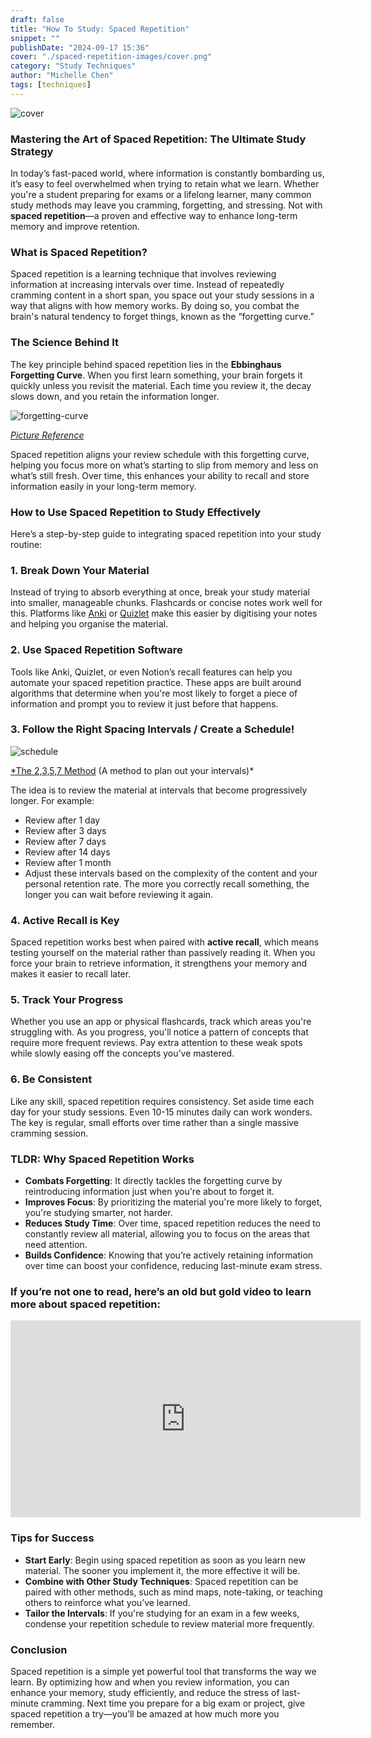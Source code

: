 ```yaml
---
draft: false
title: "How To Study: Spaced Repetition"
snippet: ""
publishDate: "2024-09-17 15:36"
cover: "./spaced-repetition-images/cover.png"
category: "Study Techniques"
author: "Michelle Chen"
tags: [techniques]
---
```


![cover](./spaced-repetition-images/cover.png)

### Mastering the Art of Spaced Repetition: The Ultimate Study Strategy

In today’s fast-paced world, where information is constantly bombarding us, it’s easy to feel overwhelmed when trying to retain what we learn. Whether you're a student preparing for exams or a lifelong learner, many common study methods may leave you cramming, forgetting, and stressing. Not with **spaced repetition**—a proven and effective way to enhance long-term memory and improve retention.

### What is Spaced Repetition?

Spaced repetition is a learning technique that involves reviewing information at increasing intervals over time. Instead of repeatedly cramming content in a short span, you space out your study sessions in a way that aligns with how memory works. By doing so, you combat the brain's natural tendency to forget things, known as the “forgetting curve.”

### The Science Behind It

The key principle behind spaced repetition lies in the **Ebbinghaus Forgetting Curve**. When you first learn something, your brain forgets it quickly unless you revisit the material. Each time you review it, the decay slows down, and you retain the information longer.

![forgetting-curve](./spaced-repetition-images/forgetting-curve.png)

[_Picture Reference_](https://www.google.com/url?sa=i&url=https%3A%2F%2Felearningindustry.com%2Fforgetting-curve-combat&psig=AOvVaw0S9UPbLwu-EZgsU5K_Keq3&ust=1726401749826000&source=images&cd=vfe&opi=89978449&ved=0CBQQjRxqFwoTCIijgOqxwogDFQAAAAAdAAAAABAE)

Spaced repetition aligns your review schedule with this forgetting curve, helping you focus more on what’s starting to slip from memory and less on what’s still fresh. Over time, this enhances your ability to recall and store information easily in your long-term memory.

### How to Use Spaced Repetition to Study Effectively

Here’s a step-by-step guide to integrating spaced repetition into your study routine:

### 1. **Break Down Your Material**

Instead of trying to absorb everything at once, break your study material into smaller, manageable chunks. Flashcards or concise notes work well for this. Platforms like [Anki](https://apps.ankiweb.net/) or [Quizlet](https://quizlet.com/ca) make this easier by digitising your notes and helping you organise the material.

### 2. **Use Spaced Repetition Software**

Tools like Anki, Quizlet, or even Notion’s recall features can help you automate your spaced repetition practice. These apps are built around algorithms that determine when you're most likely to forget a piece of information and prompt you to review it just before that happens.

### 3. **Follow the Right Spacing Intervals / Create a Schedule!**

![schedule](./spaced-repetition-images/schedule.png)

[\*The 2,3,5,7 Method](https://www.notion.so/Blog-Post-1-How-To-Study-Spaced-Repetition-6f4431fb53b3494b8e9ceeda75b46d8d?pvs=21) (A method to plan out your intervals)\*

The idea is to review the material at intervals that become progressively longer. For example:

- Review after 1 day
- Review after 3 days
- Review after 7 days
- Review after 14 days
- Review after 1 month
- Adjust these intervals based on the complexity of the content and your personal retention rate. The more you correctly recall something, the longer you can wait before reviewing it again.

### 4. **Active Recall is Key**

Spaced repetition works best when paired with **active recall**, which means testing yourself on the material rather than passively reading it. When you force your brain to retrieve information, it strengthens your memory and makes it easier to recall later.

### 5. **Track Your Progress**

Whether you use an app or physical flashcards, track which areas you're struggling with. As you progress, you'll notice a pattern of concepts that require more frequent reviews. Pay extra attention to these weak spots while slowly easing off the concepts you’ve mastered.

### 6. **Be Consistent**

Like any skill, spaced repetition requires consistency. Set aside time each day for your study sessions. Even 10-15 minutes daily can work wonders. The key is regular, small efforts over time rather than a single massive cramming session.

### TLDR: Why Spaced Repetition Works

- **Combats Forgetting**: It directly tackles the forgetting curve by reintroducing information just when you're about to forget it.
- **Improves Focus**: By prioritizing the material you're more likely to forget, you're studying smarter, not harder.
- **Reduces Study Time**: Over time, spaced repetition reduces the need to constantly review all material, allowing you to focus on the areas that need attention.
- **Builds Confidence**: Knowing that you’re actively retaining information over time can boost your confidence, reducing last-minute exam stress.

### **If you’re not one to read, here’s an old but gold video to learn more about spaced repetition:**

<iframe width="560" height="315" src="https://www.youtube.com/embed/Z-zNHHpXoMM?si=XXOBHVvPIhX3rToc" title="YouTube video player" frameborder="0" allow="accelerometer; autoplay; clipboard-write; encrypted-media; gyroscope; picture-in-picture; web-share" referrerpolicy="strict-origin-when-cross-origin" allowfullscreen></iframe>

### Tips for Success

- **Start Early**: Begin using spaced repetition as soon as you learn new material. The sooner you implement it, the more effective it will be.
- **Combine with Other Study Techniques**: Spaced repetition can be paired with other methods, such as mind maps, note-taking, or teaching others to reinforce what you’ve learned.
- **Tailor the Intervals**: If you're studying for an exam in a few weeks, condense your repetition schedule to review material more frequently.

### Conclusion

Spaced repetition is a simple yet powerful tool that transforms the way we learn. By optimizing how and when you review information, you can enhance your memory, study efficiently, and reduce the stress of last-minute cramming. Next time you prepare for a big exam or project, give spaced repetition a try—you’ll be amazed at how much more you remember.
